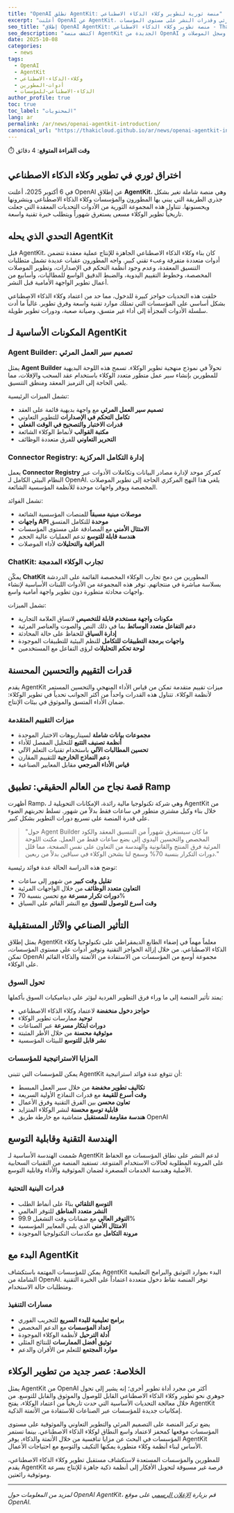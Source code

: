```yaml
---
title: "OpenAI تطلق AgentKit: منصة ثورية لتطوير وكلاء الذكاء الاصطناعي"
excerpt: "أعلنت OpenAI عن AgentKit، مجموعة أدوات شاملة تحول تطوير الوكلاء من عملية تستغرق شهوراً إلى ساعات، مع تصميم سير العمل المرئي وقدرات النشر على مستوى المؤسسات."
seo_title: "إطلاق OpenAI AgentKit: منصة تطوير وكلاء الذكاء الاصطناعي - Thaki Cloud"
seo_description: "اكتشف منصة AgentKit الجديدة من OpenAI التي تحدث ثورة في تطوير وكلاء الذكاء الاصطناعي مع تصميم سير العمل المرئي وسجل الموصلات وChatKit للنشر السريع."
date: 2025-10-08
categories:
  - news
tags:
  - OpenAI
  - AgentKit
  - وكلاء-الذكاء-الاصطناعي
  - أدوات-المطورين
  - الذكاء-الاصطناعي-للمؤسسات
author_profile: true
toc: true
toc_label: "المحتويات"
lang: ar
permalink: /ar/news/openai-agentkit-introduction/
canonical_url: "https://thakicloud.github.io/ar/news/openai-agentkit-introduction/"
---
```


⏱️ **وقت القراءة المتوقع**: 4 دقائق

## اختراق ثوري في تطوير وكلاء الذكاء الاصطناعي

في 6 أكتوبر 2025، أعلنت OpenAI عن إطلاق **AgentKit**، وهي منصة شاملة تغير بشكل جذري الطريقة التي يبني بها المطورون والمؤسسات وكلاء الذكاء الاصطناعي وينشرونها ويحسنونها. تتناول هذه المجموعة الثورية من الأدوات التحديات المعقدة التي جعلت تاريخياً تطوير الوكلاء مسعى يستغرق شهوراً ويتطلب خبرة تقنية واسعة.

## التحدي الذي يحله AgentKit

قبل AgentKit، كان بناء وكلاء الذكاء الاصطناعي الجاهزة للإنتاج عملية معقدة تتضمن أدوات متعددة متفرقة وعبء تقني كبير. واجه المطورون عقبات عديدة تشمل متطلبات التنسيق المعقدة، وعدم وجود أنظمة التحكم في الإصدارات، وتطوير الموصلات المخصصة، وخطوط التقييم اليدوية، والضبط الدقيق الواسع للمطالبات، وأسابيع من أعمال تطوير الواجهة الأمامية قبل النشر.

خلقت هذه التحديات حواجز كبيرة للدخول، مما حد من اعتماد وكلاء الذكاء الاصطناعي بشكل أساسي على المؤسسات التي تمتلك موارد تقنية واسعة وفرق تطوير. غالباً ما أدت سلسلة الأدوات المجزأة إلى أداء غير متسق، وصيانة صعبة، ودورات تطوير طويلة.

## المكونات الأساسية لـ AgentKit

### Agent Builder: تصميم سير العمل المرئي

يمثل **Agent Builder** تحولاً في نموذج منهجية تطوير الوكلاء. تسمح هذه اللوحة البديهية للمطورين بإنشاء سير عمل متطور متعدد الوكلاء باستخدام عقد السحب والإفلات، مما يلغي الحاجة إلى الترميز المعقد ومنطق التنسيق.

تشمل الميزات الرئيسية:
- **تصميم سير العمل المرئي** مع واجهة بديهية قائمة على العقد
- **تكامل التحكم في الإصدارات** للتطوير التعاوني
- **قدرات الاختبار والتصحيح في الوقت الفعلي**
- **مكتبة القوالب** لأنماط الوكلاء الشائعة
- **التحرير التعاوني** للفرق متعددة الوظائف

### Connector Registry: إدارة التكامل المركزية

يعمل **Connector Registry** كمركز موحد لإدارة مصادر البيانات وتكاملات الأدوات عبر النظام البيئي الكامل لـ OpenAI. يلغي هذا النهج المركزي الحاجة إلى تطوير الموصلات المخصصة ويوفر واجهات موحدة للأنظمة المؤسسية الشائعة.

تشمل الفوائد:
- **موصلات مبنية مسبقاً** للمنصات المؤسسية الشائعة
- **واجهات API موحدة** للتكامل المتسق
- **الامتثال الأمني** مع المصادقة على مستوى المؤسسات
- **هندسة قابلة للتوسع** تدعم العمليات عالية الحجم
- **المراقبة والتحليلات** لأداء الموصلات

### ChatKit: تجارب الوكلاء المدمجة

يمكّن **ChatKit** المطورين من دمج تجارب الوكلاء المخصصة القائمة على الدردشة بسلاسة مباشرة في منتجاتهم. توفر هذه المجموعة من الأدوات اللبنات الأساسية لإنشاء واجهات محادثة متطورة دون تطوير واجهة أمامية واسع.

تشمل الميزات:
- **مكونات واجهة مستخدم قابلة للتخصيص** لاتساق العلامة التجارية
- **دعم التفاعل متعدد الوسائط** بما في ذلك النص والصوت والعناصر المرئية
- **إدارة السياق** للحفاظ على حالة المحادثة
- **واجهات برمجة التطبيقات للتكامل** للنظم البيئية للتطبيقات الموجودة
- **لوحة تحكم التحليلات** لرؤى التفاعل مع المستخدمين

## قدرات التقييم والتحسين المحسنة

يقدم AgentKit ميزات تقييم متقدمة تمكن من قياس الأداء المنهجي والتحسين المستمر لأنظمة الوكلاء. تتناول هذه القدرات واحداً من أكثر الجوانب تحدياً في تطوير الوكلاء: ضمان الأداء المتسق والموثوق في بيئات الإنتاج.

### ميزات التقييم المتقدمة

- **مجموعات بيانات شاملة** لسيناريوهات الاختبار الموحدة
- **أنظمة تصنيف التتبع** للتحليل المفصل للأداء
- **تحسين المطالبات الآلي** باستخدام تقنيات التعلم الآلي
- **دعم النماذج الخارجية** للتقييم المقارن
- **قياس الأداء المرجعي** مقابل المعايير الصناعية

## قصة نجاح من العالم الحقيقي: تطبيق Ramp

أظهرت Ramp، وهي شركة تكنولوجيا مالية رائدة، الإمكانات التحويلية لـ AgentKit من خلال بناء وكيل مشتري متطور في ساعات فقط بدلاً من شهور. تسلط تجربتهم الضوء على قدرة المنصة على تسريع دورات التطوير بشكل كبير.

> "حول Agent Builder ما كان سيستغرق شهوراً من التنسيق المعقد والكود المخصص والتحسين اليدوي إلى بضع ساعات فقط من العمل. مكنت اللوحة المرئية فرق المنتج والقانونية والهندسة من التعاون على نفس الصفحة، مما قلل دورات التكرار بنسبة 70% وسمح لنا بشحن الوكلاء في سباقين بدلاً من ربعين."

توضح هذه الدراسة الحالة عدة فوائد رئيسية:
- **تقليل وقت كبير** من شهور إلى ساعات
- **التعاون متعدد الوظائف** من خلال الواجهات المرئية
- **دورات تكرار مسرعة** مع تحسن بنسبة 70%
- **وقت أسرع للوصول للسوق** مع النشر القائم على السباق

## التأثير الصناعي والآثار المستقبلية

يمثل إطلاق AgentKit معلماً مهماً في إضفاء الطابع الديمقراطي على تكنولوجيا وكلاء الذكاء الاصطناعي. من خلال إزالة الحواجز التقنية وتوفير أدوات على مستوى المؤسسات، تمكن OpenAI مجموعة أوسع من المؤسسات من الاستفادة من الأتمتة والذكاء القائم على الوكلاء.

### تحول السوق

يمتد تأثير المنصة إلى ما وراء فرق التطوير الفردية ليؤثر على ديناميكيات السوق بأكملها:

- **حواجز دخول منخفضة** لاعتماد وكلاء الذكاء الاصطناعي
- **توحيد** ممارسات تطوير الوكلاء
- **دورات ابتكار مسرعة** عبر الصناعات
- **موثوقية محسنة** من خلال الأطر المثبتة
- **نشر قابل للتوسع** للبيئات المؤسسية

### المزايا الاستراتيجية للمؤسسات

يمكن للمؤسسات التي تتبنى AgentKit أن تتوقع عدة فوائد استراتيجية:

- **تكاليف تطوير مخفضة** من خلال سير العمل المبسط
- **وقت أسرع للقيمة** مع قدرات النماذج الأولية السريعة
- **تعاون محسن** بين الفرق التقنية وفرق الأعمال
- **قابلية توسع محسنة** لنشر الوكلاء المتزايد
- **هندسة مقاومة للمستقبل** متماشية مع خارطة طريق OpenAI

## الهندسة التقنية وقابلية التوسع

صُممت الهندسة الأساسية لـ AgentKit لدعم النشر على نطاق المؤسسات مع الحفاظ على المرونة المطلوبة لحالات الاستخدام المتنوعة. تستفيد المنصة من التقنيات السحابية الأصلية وهندسة الخدمات المصغرة لضمان الموثوقية والأداء وقابلية التوسع.

### قدرات البنية التحتية

- **التوسع التلقائي** بناءً على أنماط الطلب
- **النشر متعدد المناطق** للتوفر العالمي
- **التوفر العالي** مع ضمانات وقت التشغيل 99.9%
- **الامتثال الأمني** الذي يلبي المعايير المؤسسية
- **مرونة التكامل** مع مكدسات التكنولوجيا الموجودة

## البدء مع AgentKit

يمكن للمؤسسات المهتمة باستكشاف AgentKit البدء بموارد التوثيق والبرامج التعليمية الشاملة من OpenAI. توفر المنصة نقاط دخول متعددة اعتماداً على الخبرة التقنية ومتطلبات حالة الاستخدام.

### مسارات التنفيذ

- **برامج تعليمية للبدء السريع** للتجريب الفوري
- **إعداد المؤسسات** مع الدعم المخصص
- **أدلة الترحيل** لأنظمة الوكلاء الموجودة
- **توثيق أفضل الممارسات** للنتائج المثلى
- **موارد المجتمع** للتعلم من الأقران والدعم

## الخلاصة: عصر جديد من تطوير الوكلاء

يمثل AgentKit من OpenAI أكثر من مجرد أداة تطوير أخرى؛ إنه يشير إلى تحول جوهري نحو تطوير وكلاء الذكاء الاصطناعي القابل للوصول والموثوق والقابل للتوسع. من خلال معالجة التحديات الأساسية التي حدت تاريخياً من اعتماد الوكلاء، يفتح AgentKit إمكانيات جديدة للمؤسسات عبر الصناعات للاستفادة من الأتمتة الذكية.

يضع تركيز المنصة على التصميم المرئي والتطوير التعاوني والموثوقية على مستوى المؤسسات موقعها كمحفز لاعتماد واسع النطاق لوكلاء الذكاء الاصطناعي. بينما تستمر المؤسسات في البحث عن مزايا تنافسية من خلال الأتمتة والذكاء، يوفر AgentKit الأساس لبناء أنظمة وكلاء متطورة يمكنها التكيف والتوسع مع احتياجات الأعمال.

للمطورين والمؤسسات المستعدة لاستكشاف مستقبل تطوير وكلاء الذكاء الاصطناعي، يقدم AgentKit فرصة غير مسبوقة لتحويل الأفكار إلى أنظمة ذكية جاهزة للإنتاج بسرعة وموثوقية رائعتين.

---

*لمزيد من المعلومات حول OpenAI AgentKit، قم بزيارة [الإعلان الرسمي](https://openai.com/index/introducing-agentkit/) على موقع OpenAI.*
